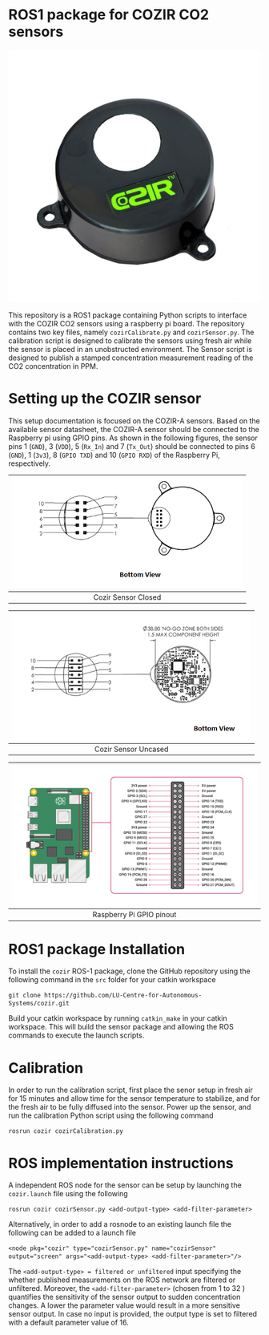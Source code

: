 # ROS1 package for COZIR CO2 sensors  
  
![COZIR CO2 sensor](MFG_COZIR-AH-1.jpg)  
  
This repository is a ROS1 package containing Python scripts to interface with the COZIR CO2 sensors using a raspberry pi board. The repository contains two key files, namely `cozirCalibrate.py` and `cozirSensor.py`. The calibration script is designed to calibrate the sensors using fresh air while the sensor is placed in an unobstructed environment. The Sensor script is designed to publish a stamped concentration measurement reading of the CO2 concentration in PPM.  
  
# Setting up the COZIR sensor  
  
This setup documentation is focused on the COZIR-A sensors. Based on the available sensor datasheet, the COZIR-A sensor should be connected to the Raspberry pi using GPIO pins. As shown in the following figures, the sensor pins 1 (`GND`),  3 (`VDD`),  5 (`Rx_In`) and 7 (`Tx_Out`) should be connected to pins 6 (`GND`), 1 (`3v3`), 8 (`GPIO TXD`) and 10 (`GPIO RXD`) of the Raspberry Pi, respectively. 

| ![COZIR-A Cased](cozirA_c.png "Bottom view of Cased Cozir-A sensor") |
| :------------------------------------------------------------------: |
|                         Cozir Sensor Closed                          |

| ![COZIR-A UnCased](cozirA_uc.png "Bottom view of UnCased Cozir-A sensor") |
| :------------------------------------------------------------------: |
|                         Cozir Sensor Uncased                         |

| ![Raspberry Pi pinout](GPIO-Pinout-Diagram-2.png) |
| :-----------------------------------------------: |
|                     Raspberry Pi GPIO pinout      |

# ROS1 package Installation
To install the `cozir` ROS-1 package, clone the GitHub repository using the following command in the `src` folder for your catkin workspace

```
git clone https://github.com/LU-Centre-for-Autonomous-Systems/cozir.git
```

Build your catkin workspace by running  `catkin_make` in your catkin workspace. This will build the sensor package and allowing the ROS commands to execute the launch scripts.

# Calibration

In order to run the calibration script, first place the senor setup in fresh air for 15 minutes and allow time for the sensor temperature to stabilize, and for the fresh air to be fully diffused into the sensor. Power up the sensor, and run the calibration Python script using the following command

```
rosrun cozir cozirCalibration.py
```

# ROS implementation instructions

A independent ROS node for the sensor can be setup by launching the `cozir.launch` file using the following
```
rosrun cozir cozirSensor.py <add-output-type> <add-filter-parameter>
```

Alternatively, in order to add a rosnode to an existing launch file the following can be added to a launch file
```
<node pkg="cozir" type="cozirSensor.py" name="cozirSensor" output="screen" args="<add-output-type> <add-filter-parameter>"/>
```

The `<add-output-type> = filtered or unfiltered` input specifying the whether published measurements on the ROS network are filtered or unfiltered. Moreover, the `<add-filter-parameter>` (chosen from 1 to 32 ) quantifies the sensitivity of the sensor output to sudden concentration changes. A lower the parameter value would result in a more sensitive sensor output. In case no input is provided, the output type is set to filtered with a default parameter value of 16.